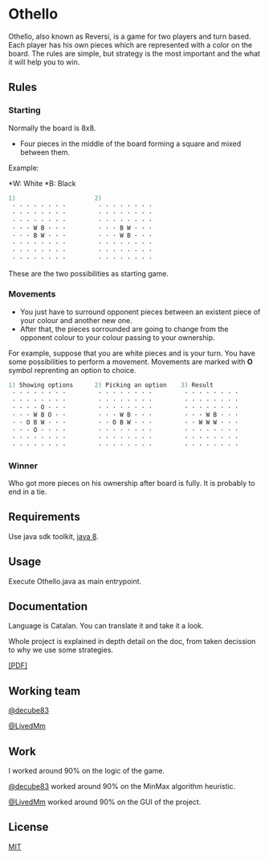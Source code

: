 # Othello

Othello, also known as Reversi, is a game for two players and turn based. Each player has his own pieces which are represented with a color on the board. The rules are simple, but strategy is the most important and the what it will help you to win.

## Rules

### Starting

Normally the board is 8x8.

- Four pieces in the middle of the board forming a square and mixed between them.

Example:

*W: White
*B: Black


```cpp
1)                      2)
 · · · · · · · ·         · · · · · · · · 
 · · · · · · · ·         · · · · · · · · 
 · · · · · · · ·         · · · · · · · · 
 · · · W B · · ·         · · · B W · · ·
 · · · B W · · ·         · · · W B · · ·
 · · · · · · · ·         · · · · · · · · 
 · · · · · · · ·         · · · · · · · · 
 · · · · · · · ·         · · · · · · · ·
```
  
  
 These are the two possibilities as starting game.
 
 
 ### Movements
 
 - You just have to surround opponent pieces between an existent piece of your colour and another new one.
 - After that, the pieces sorrounded are going to change from the opponent colour to your colour passing to your ownership.
 
 
 For example, suppose that you are white pieces and is your turn. You have some possibilities to perform a movement.
 Movements are marked with **O** symbol reprenting an option to choice.
 
 ```cpp
 1) Showing options      2) Picking an option    3) Result
  · · · · · · · ·         · · · · · · · ·         · · · · · · · · 
  · · · · · · · ·         · · · · · · · ·         · · · · · · · · 
  · · · · O · · ·         · · · · · · · ·         · · · · · · · · 
  · · · W B O · ·         · · · W B · · ·         · · · W B · · ·
  · · O B W · · ·         · · O B W · · ·         · · W W W · · ·
  · · · O · · · ·         · · · · · · · ·         · · · · · · · · 
  · · · · · · · ·         · · · · · · · ·         · · · · · · · · 
  · · · · · · · ·         · · · · · · · ·         · · · · · · · · 
```
 
 
 ### Winner
 
 Who got more pieces on his ownership after board is fully. It is probably to end in a tie.


## Requirements

Use java sdk toolkit, [java 8](https://www.oracle.com/technetwork/java/javase/downloads/jdk8-downloads-2133151.html).


## Usage

Execute Othello.java as main entrypoint.

## Documentation

Language is Catalan. You can translate it and take it a look.

Whole project is explained in depth detail on the doc, from taken decission to why we use some strategies.

[[PDF]](https://github.com/iluque95/Othello/releases/download/1.0/Documentacio.pdf)

## Working team

[@decube83](https://github.com/decube83/)

[@LivedMm](https://github.com/LivedMm/)

## Work

I worked around 90% on the logic of the game.

[@decube83](https://github.com/decube83/) worked around 90% on the MinMax algorithm heuristic.

[@LivedMm](https://github.com/LivedMm/) worked around 90% on the GUI of the project.

## License
[MIT](https://choosealicense.com/licenses/mit/)
